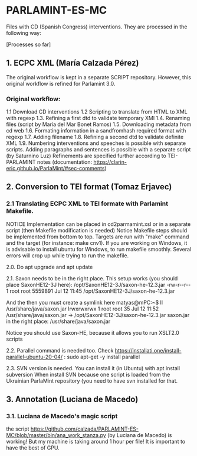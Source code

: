 # PARLAMINT-ES-MC

Files with CD (Spanish Congress) interventions. They are processed in the following way:

[Processes so far]

## 1. ECPC XML (María Calzada Pérez)
The original workflow is kept in a separate SCRIPT repository. However, this original workflow is refined for Parlamint 3.0. 

### Original workflow:
1.1 Download CD interventions
1.2 Scripting to translate from HTML to XML with regexp
1.3. Refining a first dtd to validate temporary XMl
1.4. Renaming files  (script by María del Mar Bonet Ramos)
1.5. Downloading metadata from cd web
1.6. Formating information in a sandfromhash required format with regexp
1.7. Adding filename
1.8. Refining a second dtd to validate definite XML
1.9. Numbering interventions and speeches is possible with separate scripts. Adding paragraphs and sentences is possible with a separate script (by Saturnino Luz) 
Refinements
<note> </notes> are specified further according to TEI-PARLAMINT notes (documentation: https://clarin-eric.github.io/ParlaMint/#sec-comments)


## 2. Conversion to TEI format (Tomaz Erjavec)

### 2.1 Translating ECPC XML to TEI formate with Parlamint Makefile.

NOTICE Implementation can be placed in cd2parmamint.xsl or in a separate script (then Makefile modification is needed)
Notice Makefile  steps should be implemented from bottom to top. Targets are run with "make" command and the target (for instance: make cnv1).
If you are working on Windows, it is advisable to install ubuntu for Windows, to run makefile smoothly. Several errors will crop up while trying to run the makefile. 

2.0. Do apt upgrade and apt update

2.1. Saxon needs to be in the right place. This setup works (you should place SaxonHE12-3J here):
 /opt/SaxonHE12-3J/saxon-he-12.3.jar
-rw-r--r-- 1 root root 5559891 Jul 12 11:45 /opt/SaxonHE12-3J/saxon-he-12.3.jar

And the then you must create a symlink here
matyas@mPC:~$ ll /usr/share/java/saxon.jar
lrwxrwxrwx 1 root root 35 Jul 12 11:52 /usr/share/java/saxon.jar -> /opt/SaxonHE12-3J/saxon-he-12.3.jar 
saxon.jar in the right place: /usr/share/java/saxon.jar

Notice you should use Saxon-HE, because it allows you to run XSLT2.0 scripts

2.2. Parallel command is needed too. Check https://installati.one/install-parallel-ubuntu-20-04/ : sudo apt-get -y install parallel

2.3. SVN version is needed. You can install it (in Ubuntu) with apt install subversion
When install SVN because one script is loaded from the Ukrainian ParlaMint repository (you need to have svn installed for that.

## 3. Annotation (Luciana de Macedo)
### 3.1. Luciana de Macedo's magic script
the script https://github.com/calzada/PARLAMINT-ES-MC/blob/master/bin/ana_work_stanza.py  (by Luciana de Macedo) is working! But my machine is taking around 1 hour per file! It is important to have the best of GPU.


